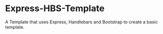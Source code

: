 # Express-HBS-Template
 A Template that uses Express, Handlebars and Bootstrap to create a basic template.
